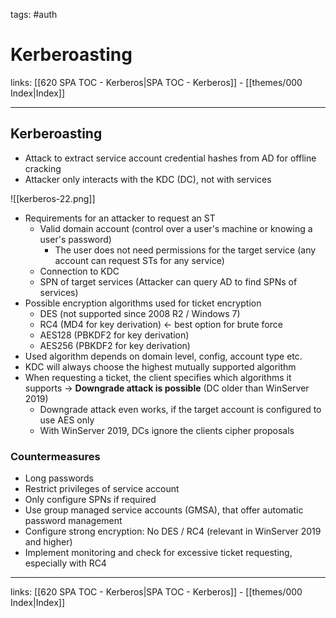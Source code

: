 tags: #auth 

# Kerberoasting

links: [[620 SPA TOC - Kerberos|SPA TOC - Kerberos]] - [[themes/000 Index|Index]]

---

## Kerberoasting

- Attack to extract service account credential hashes from AD for offline cracking
- Attacker only interacts with the KDC (DC), not with services

![[kerberos-22.png]]

- Requirements for an attacker to request an ST
	- Valid domain account (control over a user's machine or knowing a user's password)
		- The user does not need permissions for the target service (any account can request STs for any service)
	- Connection to KDC
	- SPN of target services (Attacker can query AD to find SPNs of services)
- Possible encryption algorithms used for ticket encryption
	- DES (not supported since 2008 R2 / Windows 7)
	- RC4 (MD4 for key derivation) $\leftarrow$ best option for brute force
	- AES128 (PBKDF2 for key derivation)
	- AES256 (PBKDF2 for key derivation)
- Used algorithm depends on domain level, config, account type etc.
- KDC will always choose the highest mutually supported algorithm
- When requesting a ticket, the client specifies which algorithms it supports $\rightarrow$ **Downgrade attack is possible** (DC older than WinServer 2019)
	- Downgrade attack even works, if the target account is configured to use AES only
	- With WinServer 2019, DCs ignore the clients cipher proposals

### Countermeasures

- Long passwords
- Restrict privileges of service account
- Only configure SPNs if required
- Use group managed service accounts (GMSA), that offer automatic password management
- Configure strong encryption: No DES / RC4 (relevant in WinServer 2019 and higher)
- Implement monitoring and check for excessive ticket requesting, especially with RC4

---
links: [[620 SPA TOC - Kerberos|SPA TOC - Kerberos]] - [[themes/000 Index|Index]]